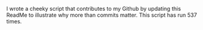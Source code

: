I wrote a cheeky script that contributes to my Github by updating this ReadMe to illustrate why more than commits matter. This script has run 537 times.